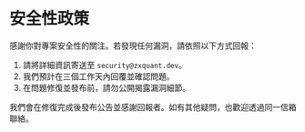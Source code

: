 # 安全性政策

感謝你對專案安全性的關注。若發現任何漏洞，請依照以下方式回報：

1. 請將詳細資訊寄送至 `security@zxquant.dev`。
2. 我們預計在三個工作天內回覆並確認問題。
3. 在問題修復並發布前，請勿公開揭露漏洞細節。

我們會在修復完成後發布公告並感謝回報者。如有其他疑問，也歡迎透過同一信箱聯絡。
